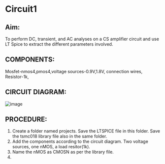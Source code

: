 # **Circuit1**
## **Aim:**
To perform DC, transient, and AC analyses on a CS amplifier circuit and use LT Spice to extract the different parameters involved.
## **COMPONENTS**:  
Mosfet-nmos4,pmos4,voltage sources-0.9V,1.8V, connection wires, Resistor-1k,   
## **CIRCUIT DIAGRAM**:  
 ![image](https://github.com/user-attachments/assets/bafef02b-dd43-4778-a7b7-a40f0978b64c)

## **PROCEDURE**:  
1. Create a folder named projects. Save the LTSPICE file in this folder. Save the tsmc018 library file also in the same folder.
2. Add the components according to the circuit diagram. Two voltage sources, one nMOS, a load resitor(1k).
3. Name the nMOS as CMOSN as per the library file.
4. 
